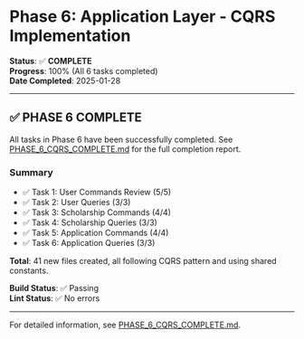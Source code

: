 # Phase 6: Application Layer - CQRS Implementation

**Status**: ✅ **COMPLETE**  
**Progress**: 100% (All 6 tasks completed)  
**Date Completed**: 2025-01-28

---

## ✅ PHASE 6 COMPLETE

All tasks in Phase 6 have been successfully completed. See [PHASE_6_CQRS_COMPLETE.md](./PHASE_6_CQRS_COMPLETE.md) for the full completion report.

### Summary

- ✅ Task 1: User Commands Review (5/5)
- ✅ Task 2: User Queries (3/3)
- ✅ Task 3: Scholarship Commands (4/4)
- ✅ Task 4: Scholarship Queries (3/3)
- ✅ Task 5: Application Commands (4/4)
- ✅ Task 6: Application Queries (3/3)

**Total**: 41 new files created, all following CQRS pattern and using shared constants.

**Build Status**: ✅ Passing  
**Lint Status**: ✅ No errors

---

For detailed information, see [PHASE_6_CQRS_COMPLETE.md](./PHASE_6_CQRS_COMPLETE.md).
